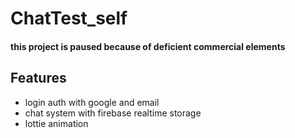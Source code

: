 # ChatTest_self

#### this project is paused because of deficient commercial elements

## Features
- login auth with google and email
- chat system with firebase realtime storage
- lottie animation
